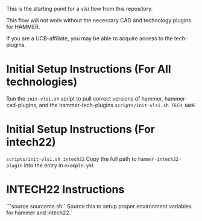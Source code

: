 This is the starting point for a vlsi flow from this repository.

This flow will not work without the necessary CAD and technology plugins for HAMMER.

If you are a UCB-affiliate, you may be able to acquire access to the tech-plugins.

# Initial Setup Instructions (For All technologies)
Run the `init-vlsi.sh` script to pull correct versions of hammer, hammer-cad-plugins, and the hammer-tech-plugins
```scripts/init-vlsi.sh TECH_NAME```

# Initial Setup Instructions (For intech22)
```scripts/init-vlsi.sh intech22```
Copy the full path to `hammer-intech22-plugin` into the entry in `example.yml`

# INTECH22 Instructions
```source sourceme.sh``
Source this to setup proper environment variables for hammer and intech22.`



